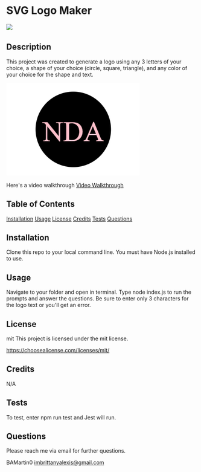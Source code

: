 # SVG Logo Maker
  ![](https://img.shields.io/badge/license-mit-blue.svg)

  ## Description
  This project was created to generate a logo using any 3 letters of your choice, a shape of your choice (circle, square, triangle), and any color of your choice for the shape and text. 

  ![alt text](examples/LogoMaker1.png)

   Here's a video walkthrough [Video Walkthrough](https://drive.google.com/file/d/1QxcDlcCZ7uiCPyQpnkMjpZzPHxIU0FSC/view?usp=sharing)
  
  ## Table of Contents
  [Installation](#installation)
  [Usage](#usage)
  [License](#license)
  [Credits](#credits)
  [Tests](#tests)
  [Questions](#questions)

  ## Installation
  Clone this repo to your local command line. You must have Node.js installed to use. 

  ## Usage
  Navigate to your folder and open in terminal. Type node index.js to run the prompts and answer the questions. Be sure to enter only 3 characters for the logo text or you'll get an error. 

  ## License
  mit
  This project is licensed under the mit license.
  
  https://choosealicense.com/licenses/mit/

  ## Credits
  N/A

  ## Tests
  To test, enter npm run test and Jest will run.
  
  ## Questions
  Please reach me via email for further questions.
  
  BAMartin0
  imbrittanyalexis@gmail.com

